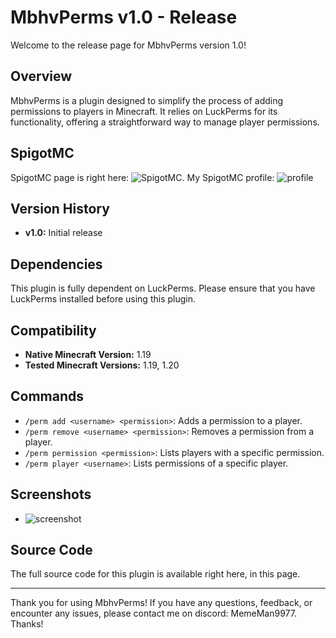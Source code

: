 # MbhvPerms v1.0 - Release

Welcome to the release page for MbhvPerms version 1.0!

## Overview

MbhvPerms is a plugin designed to simplify the process of adding permissions to players in Minecraft. It relies on LuckPerms for its functionality, offering a straightforward way to manage player permissions.

## SpigotMC

SpigotMC page is right here: ![SpigotMC](https://www.spigotmc.org/resources/mbhvperms.116327/). My SpigotMC profile: ![profile](https://www.spigotmc.org/resources/authors/forreal31452.1848234/)

## Version History

- **v1.0:** Initial release

## Dependencies

This plugin is fully dependent on LuckPerms. Please ensure that you have LuckPerms installed before using this plugin.

## Compatibility

- **Native Minecraft Version:** 1.19
- **Tested Minecraft Versions:** 1.19, 1.20

## Commands

- `/perm add <username> <permission>`: Adds a permission to a player.
- `/perm remove <username> <permission>`: Removes a permission from a player.
- `/perm permission <permission>`: Lists players with a specific permission.
- `/perm player <username>`: Lists permissions of a specific player.

## Screenshots

- ![screenshot](https://www.spigotmc.org/attachments/screenshot-2024-04-21-183901-png.825976/)

## Source Code

The full source code for this plugin is available right here, in this page.

---

Thank you for using MbhvPerms! If you have any questions, feedback, or encounter any issues, please contact me on discord: MemeMan9977. Thanks!

